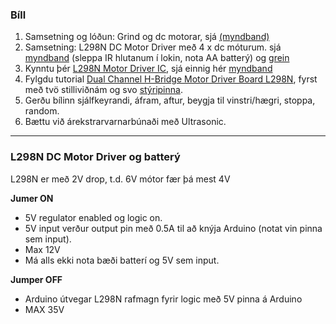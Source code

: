 ### Bíll
1. Samsetning og lóðun: Grind og dc motorar, sjá [(myndband)](https://youtu.be/oCacTJyINAM) 
1. Samsetning: L298N DC Motor Driver með 4 x dc móturum. sjá [myndband](https://youtu.be/WlQ-E6P1jkY) (sleppa IR hlutanum í lokin, nota AA batterý) og [grein](https://www.instructables.com/Simple-CAR-Arduino-IR-Controlled/)
1. Kynntu þér [L298N Motor Driver IC](https://lastminuteengineers.com/l298n-dc-stepper-driver-arduino-tutorial/#l298n-motor-driver-ic), sjá einnig hér [myndband](https://www.youtube.com/watch?v=Ey4xoG970Go)
1. Fylgdu tutorial [Dual Channel H-Bridge Motor Driver Board L298N](https://dronebotworkshop.com/dc-motors-l298n-h-bridge/), fyrst með tvö stilliviðnám og svo [stýripinna](https://lastminuteengineers.com/joystick-interfacing-arduino-processing/).
1. Gerðu bílinn sjálfkeyrandi, áfram, aftur, beygja til vinstri/hægri, stoppa, random.
1. Bættu við árekstrarvarnarbúnaði með Ultrasonic.

---

### L298N DC Motor Driver og batterý
L298N er með 2V drop, t.d. 6V mótor fær þá mest 4V

**Jumer ON**
- 5V regulator enabled og logic on.
- 5V input verður output pin með 0.5A til að knýja Arduino (notat vin pinna sem input).
- Max 12V
- Má alls ekki nota bæði batterí og 5V sem input.

**Jumper OFF**
- Arduino útvegar L298N rafmagn fyrir logic með 5V pinna á Arduino
- MAX 35V


